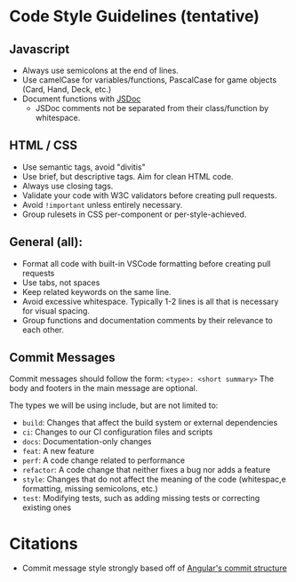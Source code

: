 # Code Style Guidelines (tentative)

## Javascript
- Always use semicolons at the end of lines.
- Use camelCase for variables/functions, PascalCase for game objects (Card, Hand, Deck, etc.)
- Document functions with [JSDoc](https://jsdoc.app/about-getting-started)
  - JSDoc comments not be separated from their class/function by whitespace.

## HTML / CSS
- Use semantic tags, avoid "divitis"
- Use brief, but descriptive tags. Aim for clean HTML code.
- Always use closing tags.
- Validate your code with W3C validators before creating pull requests.
- Avoid `!important` unless entirely necessary.
- Group rulesets in CSS per-component or per-style-achieved.

## General (all):
- Format all code with built-in VSCode formatting before creating pull requests
- Use tabs, not spaces
- Keep related keywords on the same line.
- Avoid excessive whitespace. Typically 1-2 lines is all that is necessary for visual spacing.
- Group functions and documentation comments by their relevance to each other.


## Commit Messages
Commit messages should follow the form:
`<type>: <short summary>`
The body and footers in the main message are optional.

The types we will be using include, but are not limited to:
- `build`: Changes that affect the build system or external dependencies
- `ci`: Changes to our CI configuration files and scripts
- `docs`: Documentation-only changes
- `feat`: A new feature
- `perf`: A code change related to performance
- `refactor`: A code change that neither fixes a bug nor adds a feature
- `style`: Changes that do not affect the meaning of the code (whitespac,e formatting, missing semicolons, etc.)
- `test`: Modifying tests, such as adding missing tests or correcting existing ones






# Citations
- Commit message style strongly based off of [Angular's commit structure](https://github.com/angular/angular/blob/22b96b9/CONTRIBUTING.md#-commit-message-guidelines)